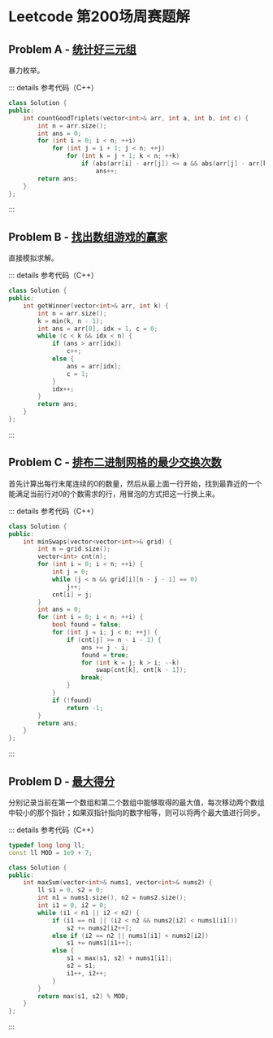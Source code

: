 # Leetcode 第200场周赛题解

## Problem A - [统计好三元组](https://leetcode.cn/problems/count-good-triplets/)

暴力枚举。

::: details 参考代码（C++）

```cpp
class Solution {
public:
    int countGoodTriplets(vector<int>& arr, int a, int b, int c) {
        int n = arr.size();
        int ans = 0;
        for (int i = 0; i < n; ++i)
            for (int j = i + 1; j < n; ++j)
                for (int k = j + 1; k < n; ++k)
                    if (abs(arr[i] - arr[j]) <= a && abs(arr[j] - arr[k]) <= b && abs(arr[i] - arr[k]) <= c)
                        ans++;
        return ans;
    }
};
```

:::

## Problem B - [找出数组游戏的赢家](https://leetcode.cn/problems/find-the-winner-of-an-array-game/)

直接模拟求解。

::: details 参考代码（C++）

```cpp
class Solution {
public:
    int getWinner(vector<int>& arr, int k) {
        int n = arr.size();
        k = min(k, n - 1);
        int ans = arr[0], idx = 1, c = 0;
        while (c < k && idx < n) {
            if (ans > arr[idx])
                c++;
            else {
                ans = arr[idx];
                c = 1;
            }
            idx++;
        }
        return ans;
    }
};
```

:::

## Problem C - [排布二进制网格的最少交换次数](https://leetcode.cn/problems/minimum-swaps-to-arrange-a-binary-grid/)

首先计算出每行末尾连续的$0$的数量，然后从最上面一行开始，找到最靠近的一个能满足当前行对$0$的个数需求的行，用冒泡的方式把这一行换上来。

::: details 参考代码（C++）

```cpp
class Solution {
public:
    int minSwaps(vector<vector<int>>& grid) {
        int n = grid.size();
        vector<int> cnt(n);
        for (int i = 0; i < n; ++i) {
            int j = 0;
            while (j < n && grid[i][n - j - 1] == 0)
                j++;
            cnt[i] = j;
        }
        int ans = 0;
        for (int i = 0; i < n; ++i) {
            bool found = false;
            for (int j = i; j < n; ++j) {
                if (cnt[j] >= n - i - 1) {
                    ans += j - i;
                    found = true;
                    for (int k = j; k > i; --k)
                        swap(cnt[k], cnt[k - 1]);
                    break;
                }
            }
            if (!found)
                return -1;
        }
        return ans;
    }
};
```

:::

## Problem D - [最大得分](https://leetcode.cn/problems/get-the-maximum-score/)

分别记录当前在第一个数组和第二个数组中能够取得的最大值，每次移动两个数组中较小的那个指针；如果双指针指向的数字相等，则可以将两个最大值进行同步。

::: details 参考代码（C++）

```cpp
typedef long long ll;
const ll MOD = 1e9 + 7;

class Solution {
public:
    int maxSum(vector<int>& nums1, vector<int>& nums2) {
        ll s1 = 0, s2 = 0;
        int n1 = nums1.size(), n2 = nums2.size();
        int i1 = 0, i2 = 0;
        while (i1 < n1 || i2 < n2) {
            if (i1 == n1 || (i2 < n2 && nums2[i2] < nums1[i1]))
                s2 += nums2[i2++];
            else if (i2 == n2 || nums1[i1] < nums2[i2])
                s1 += nums1[i1++];
            else {
                s1 = max(s1, s2) + nums1[i1];
                s2 = s1;
                i1++, i2++;
            }
        }
        return max(s1, s2) % MOD;
    }
};
```

:::

<Utterances />
